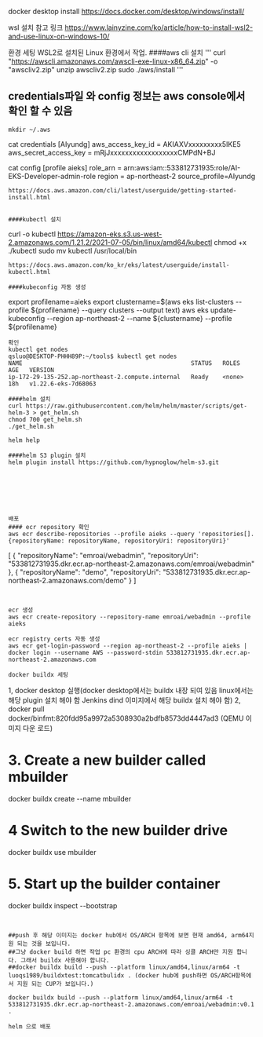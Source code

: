 docker desktop install
https://docs.docker.com/desktop/windows/install/

wsl 설치 참고 링크
https://www.lainyzine.com/ko/article/how-to-install-wsl2-and-use-linux-on-windows-10/


환경 세팅
WSL2로 설치된 Linux 환경에서 작업. 
####aws cli 설치
'''
curl "https://awscli.amazonaws.com/awscli-exe-linux-x86_64.zip" -o "awscliv2.zip"
unzip awscliv2.zip
sudo ./aws/install
'''

## credentials파일 와 config 정보는 aws console에서 확인 할 수 있음
`mkdir ~/.aws`

cat credentials
[AIyundg]
aws_access_key_id = AKIAXVxxxxxxxxx5IKE5
aws_secret_access_key = mRjJxxxxxxxxxxxxxxxxxxCMPdN+BJ


cat config
[profile aieks]
role_arn = arn:aws:iam::533812731935:role/AI-EKS-Developer-admin-role
region = ap-northeast-2
source_profile=AIyundg
```
https://docs.aws.amazon.com/cli/latest/userguide/getting-started-install.html


####kubectl 설치
```
curl -o kubectl https://amazon-eks.s3.us-west-2.amazonaws.com/1.21.2/2021-07-05/bin/linux/amd64/kubectl 
chmod +x ./kubectl
sudo mv kubectl /usr/local/bin
```
https://docs.aws.amazon.com/ko_kr/eks/latest/userguide/install-kubectl.html

####kubeconfig 자동 생성
```
export profilename=aieks
export clustername=$(aws eks list-clusters --profile ${profilename} --query clusters --output text)
aws eks update-kubeconfig --region ap-northeast-2 --name ${clustername} --profile ${profilename}
```
확인 
kubectl get nodes
qsluo@DESKTOP-PHHH89P:~/tools$ kubectl get nodes
NAME                                                STATUS   ROLES    AGE   VERSION
ip-172-29-135-252.ap-northeast-2.compute.internal   Ready    <none>   18h   v1.22.6-eks-7d68063

####helm 설치
curl https://raw.githubusercontent.com/helm/helm/master/scripts/get-helm-3 > get_helm.sh 
chmod 700 get_helm.sh 
./get_helm.sh

helm help

####helm S3 plugin 설치
helm plugin install https://github.com/hypnoglow/helm-s3.git







배포
#### ecr repository 확인
aws ecr describe-repositories --profile aieks --query 'repositories[].{repositoryName: repositoryName, repositoryUri: repositoryUri}'
```
[
    {
        "repositoryName": "emroai/webadmin",
        "repositoryUri": "533812731935.dkr.ecr.ap-northeast-2.amazonaws.com/emroai/webadmin"
    },
    {
        "repositoryName": "demo",
        "repositoryUri": "533812731935.dkr.ecr.ap-northeast-2.amazonaws.com/demo"
    }
]
```


ecr 생성 
aws ecr create-repository --repository-name emroai/webadmin --profile aieks

ecr registry certs 자동 생성
aws ecr get-login-password --region ap-northeast-2 --profile aieks | docker login --username AWS --password-stdin 533812731935.dkr.ecr.ap-northeast-2.amazonaws.com

docker buildx 세팅
```
1, docker desktop 실행(docker desktop에서는 buildx 내장 되여 있음 linux에서는 해당 plugin 설치 해야 함 Jenkins dind 이미지에서 해당 buildx 설치 해야 함)
2, docker pull docker/binfmt:820fdd95a9972a5308930a2bdfb8573dd4447ad3 (QEMU 이미지 다운 로드)
# 3. Create a new builder called mbuilder
docker buildx create --name mbuilder

# 4 Switch to the new builder drive
docker buildx use mbuilder

# 5. Start up the builder container
docker buildx inspect --bootstrap

```


##push 후 해당 이미지는 docker hub에서 OS/ARCH 항목에 보면 현재 amd64, arm64지원 되는 것을 보입니다.
##그냥 docker build 하면 작업 pc 환경의 cpu ARCH에 따라 싱클 ARCH만 지원 합니다. 그래서 buildx 사용해야 합니다.
##docker buildx build --push --platform linux/amd64,linux/arm64 -t luoqs1989/buildxtest:tomcatbulidx . (docker hub에 push하면 OS/ARCH항목에서 지원 되는 CUP가 보입니다.)

docker buildx build --push --platform linux/amd64,linux/arm64 -t 533812731935.dkr.ecr.ap-northeast-2.amazonaws.com/emroai/webadmin:v0.1 .

helm 으로 배포





